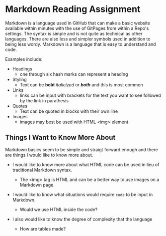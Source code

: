 # Markdown Reading Assignment

Markdown is a language used in GitHub that can make a basic website available within minutes with the use of GitPages from within a Repo's settings.  The syntax is simple and is not quite as technical as other languages.  There are also less and simpler symbols used in addition to being less wordy. Markdown is a language that is easy to understand and code.  

Examples include: 

* Headings
    * one through six hash marks can represent a heading
* Styling
    * Text can be **bold** *italicized* or ***both*** and this is most common
* Links
    * links can be input with brackets for the text you want to see followed by the link in parathesis
* Quotes
    * Text can be quoted in blocks with their own line
* Images
    * images may best be used with HTML \<img> element


## Things I Want to Know More About

Markdown basics seem to be simple and straigt forward enough and there are things I would like to know more about.  

* I would like to know more about what HTML code can be used in lieu of traditional Markdown syntax. 
  * The \<img> tag is HTML and can be a better way to use images on a Markdown page.   

* I would like to know what situations would require `code` to be input in Markdown.
  * Would we use HTML inside the code?
* I also would like to know the degree of complexity that the language  
  * How are tables made?  
